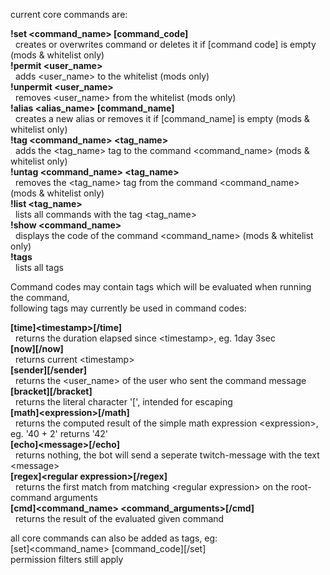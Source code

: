 
current core commands are:

__!set &lt;command_name> [command_code]__  
&nbsp;&nbsp;creates or overwrites command or deletes it if [command code] is empty (mods & whitelist only)  
__!permit &lt;user_name>__  
&nbsp;&nbsp;adds &lt;user_name> to the whitelist (mods only)  
__!unpermit &lt;user_name>__  
&nbsp;&nbsp;removes &lt;user_name> from the whitelist (mods only)  
__!alias &lt;alias_name> [command_name]__  
&nbsp;&nbsp;creates a new alias or removes it if [command_name] is empty (mods & whitelist only)  
__!tag &lt;command_name> &lt;tag_name>__  
&nbsp;&nbsp;adds the &lt;tag_name> tag to the command &lt;command_name> (mods & whitelist only)  
__!untag &lt;command_name> &lt;tag_name>__  
&nbsp;&nbsp;removes the &lt;tag_name> tag from the command &lt;command_name> (mods & whitelist only)  
__!list &lt;tag_name>__  
&nbsp;&nbsp;lists all commands with the tag &lt;tag_name>  
__!show &lt;command_name>__  
&nbsp;&nbsp;displays the code of the command &lt;command_name> (mods & whitelist only)  
__!tags__  
&nbsp;&nbsp;lists all tags


Command codes may contain tags which will be evaluated when running the command,  
following tags may currently be used in command codes:

__[time]&lt;timestamp>[/time]__  
&nbsp;&nbsp;returns the duration elapsed since &lt;timestamp>, eg. 1day 3sec  
__[now][/now]__  
&nbsp;&nbsp;returns current &lt;timestamp>  
__[sender][/sender]__  
&nbsp;&nbsp;returns the &lt;user_name> of the user who sent the command message  
__[bracket][/bracket]__  
&nbsp;&nbsp;returns the literal character '[', intended for escaping  
__[math]&lt;expression>[/math]__  
&nbsp;&nbsp;returns the computed result of the simple math expression &lt;expression>, eg. '40 + 2' returns '42'  
__[echo]&lt;message>[/echo]__  
&nbsp;&nbsp;returns nothing, the bot will send a seperate twitch-message with the text &lt;message>  
__[regex]&lt;regular expression>[/regex]__  
&nbsp;&nbsp;returns the first match from matching &lt;regular expression> on the root-command arguments  
__[cmd]&lt;command_name> &lt;command_arguments>[/cmd]__  
&nbsp;&nbsp;returns the result of the evaluated given command  

all core commands can also be added as tags, eg:  
[set]&lt;command_name> [command_code][/set]  
permission filters still apply
